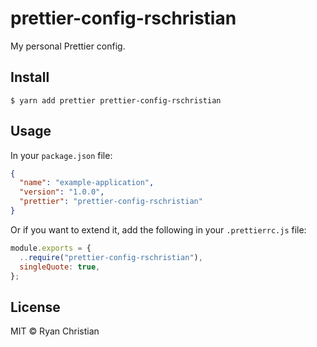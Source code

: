 # prettier-config-rschristian

My personal Prettier config.

## Install

```
$ yarn add prettier prettier-config-rschristian
```

## Usage

In your `package.json` file:

```json
{
  "name": "example-application",
  "version": "1.0.0",
  "prettier": "prettier-config-rschristian"
}
```

Or if you want to extend it, add the following in your `.prettierrc.js` file:

```js
module.exports = {
  ..require("prettier-config-rschristian"),
  singleQuote: true,
};
```

## License

MIT © Ryan Christian
